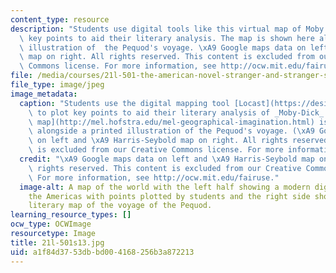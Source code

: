 ```yaml
---
content_type: resource
description: "Students use digital tools like this virtual map of Moby Dick to plot\
  \ key points to aid their literary analysis. The map is shown here alongside a printed\
  \ illustration of  the Pequod's voyage. \xA9 Google maps data on left and \xA9 Harris-Seybold\
  \ map on right. All rights reserved. This content is excluded from our Creative\
  \ Commons license. For more information, see http://ocw.mit.edu/fairuse."
file: /media/courses/21l-501-the-american-novel-stranger-and-stranger-spring-2013/a1f84d3753dbbd004168256b3a872213_21l-501s13.jpg
file_type: image/jpeg
image_metadata:
  caption: "Students use the digital mapping tool [Locast](https://design.mit.edu/projects/open-locast-framework)\
    \ to plot key points to aid their literary analysis of _Moby-Dick_. The [virtual\
    \ map](http://mel.hofstra.edu/mel-geographical-imagination.html) is shown here\
    \ alongside a printed illustration of the Pequod's voyage. (\xA9 Google maps data\
    \ on left and \xA9 Harris-Seybold map on right. All rights reserved. This content\
    \ is excluded from our Creative Commons license. For more information, see [http://ocw.mit.edu/fairuse](/fairuse).)"
  credit: "\xA9 Google maps data on left and \xA9 Harris-Seybold map on right. All\
    \ rights reserved. This content is excluded from our Creative Commons license.\
    \ For more information, see http://ocw.mit.edu/fairuse."
  image-alt: A map of the world with the left half showing a modern digital map of
    the Americas with points plotted by students and the right side showing an old
    literary map of the voyage of the Pequod.
learning_resource_types: []
ocw_type: OCWImage
resourcetype: Image
title: 21l-501s13.jpg
uid: a1f84d37-53db-bd00-4168-256b3a872213
---
```

